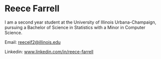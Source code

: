 # Reece Farrell
I am a second year student at the University of Illinois Urbana-Champaign, pursuing a Bachelor of
Science in Statistics with a Minor in Computer Science. 

Email: reecejf2@illinois.edu

Linkedin: www.linkedin.com/in/reece-farrell
